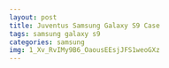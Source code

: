 ```yaml
---
layout: post
title: Juventus Samsung Galaxy S9 Case
tags: samsung galaxy s9
categories: samsung
img: 1_Xv_RvIMy9B6_OaousEEsjJFS1weoGXz
---
```

